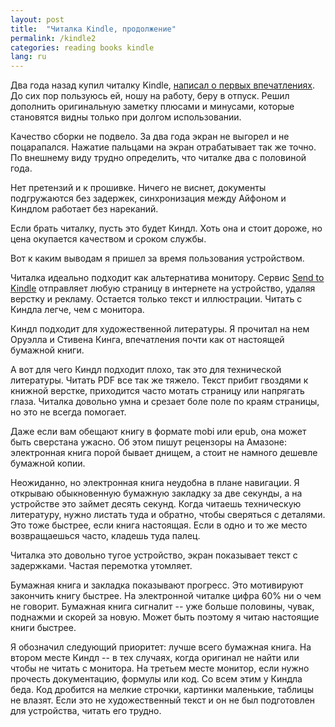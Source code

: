 ```yaml
---
layout: post
title:  "Читалка Kindle, продолжение"
permalink: /kindle2
categories: reading books kindle
lang: ru
---
```


[kindle]: /kindle
[sendtokindle]: https://www.amazon.com/gp/sendtokindle

Два года назад купил читалку Kindle, [написал о первых впечатлениях][kindle]. До
сих пор пользуюсь ей, ношу на работу, беру в отпуск. Решил дополнить
оригинальную заметку плюсами и минусами, которые становятся видны только при
долгом использовании.

Качество сборки не подвело. За два года экран не выгорел и не
поцарапался. Нажатие пальцами на экран отрабатывает так же точно. По внешнему
виду трудно определить, что читалке два с половиной года.

Нет претензий и к прошивке. Ничего не виснет, документы подгружаются без
задержек, синхронизация между Айфоном и Киндлом работает без нареканий.

Если брать читалку, пусть это будет Киндл. Хоть она и стоит дороже, но цена
окупается качеством и сроком службы.

Вот к каким выводам я пришел за время пользования устройством.

Читалка идеально подходит как альтернатива монитору. Сервис [Send to
Kindle][sendtokindle] отправляет любую страницу в интернете на устройство,
удаляя верстку и рекламу. Остается только текст и иллюстрации. Читать с Киндла
легче, чем с монитора.

Киндл подходит для художественной литературы. Я прочитал на нем Оруэлла и
Стивена Кинга, впечатления почти как от настоящей бумажной книги.

А вот для чего Киндл подходит плохо, так это для технической литературы. Читать
PDF все так же тяжело. Текст прибит гвоздями к книжной верстке, приходится часто
мотать страницу или напрягать глаза. Читалка довольно умна и срезает боле поле
по краям страницы, но это не всегда помогает.

Даже если вам обещают книгу в формате mobi или epub, она может быть сверстана
ужасно. Об этом пишут рецензоры на Амазоне: электронная книга порой бывает
днищем, а стоит не намного дешевле бумажной копии.

Неожиданно, но электронная книга неудобна в плане навигации. Я открываю
обыкновенную бумажную закладку за две секунды, а на устройстве это займет десять
секунд. Когда читаешь техническую литературу, нужно листать туда и обратно,
чтобы сверяться с деталями. Это тоже быстрее, если книга настоящая. Если в одно
и то же место возвращаешься часто, кладешь туда палец.

Читалка это довольно тугое устройство, экран показывает текст с
задержками. Частая перемотка утомляет.

Бумажная книга и закладка показывают прогресс. Это мотивируют закончить книгу
быстрее. На электронной читалке цифра 60% ни о чем не говорит. Бумажная книга
сигналит -- уже больше половины, чувак, поднажми и скорей за новую. Может быть
поэтому я читаю настоящие книги быстрее.

Я обозначил следующий приоритет: лучше всего бумажная книга. На втором месте
Киндл -- в тех случаях, когда оригинал не найти или чтобы не читать с
монитора. На третьем месте монитор, если нужно прочесть документацию, формулы
или код. Со всем этим у Киндла беда. Код дробится на мелкие строчки, картинки
маленькие, таблицы не влазят. Если это не художественный текст и он не был
подготовлен для устройства, читать его трудно.
